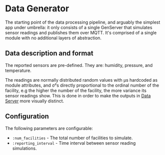 # Data Generator

The starting point of the data processing pipeline, and arguably the simplest app under umbrella: it only consists of a single GenServer that simulates sensor readings and publishes them over MQTT. It's comprised of a single module with no additional layers of abstraction.

## Data description and format

The reported sensors are pre-defined. They are: humidity, pressure, and temperature.

The readings are normally distributed random values with μs hardcoded as module attributes, and σ²s directly proportional to the ordinal number of the facility, e.g the higher the number of the facility, the more variance its sensor readings show. This is done in order to make the outputs in [Data Server](/apps/data_server/) more visually distinct.

## Configuration

The following parameters are configurable:

- `:num_facilities` - The total number of facilities to simulate.
- `:reporting_interval` - Time interval between sensor reading simulations.
